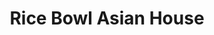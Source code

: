 ---
layout: place
title: "Rice Bowl Asian House"
permalink: /florida/bradenton/rice-bowl-asian-house.html
stateAbbr: FL
stateName: Florida
cityName: Bradenton
seo:
  name: "Rice Bowl Asian House"
  type: Restaurant
  links: https://ricebowlasianhousefl.kwickmenu.com/index.php
description: "Casual eatery with bright decor, offering classic sushi options & Japanese rice & noodle bowls. Rice Bowl Asian House serves delicious sushi in Bradenton, Florida. Try fresh Japanese dishes for a great dining experience. Available for takeout, delivery, lunch, and dinner."
place_id: ChIJD9LRCvw7w4gRo7b8Ih_JRWU
photos:
  - name: >-
      places/ChIJD9LRCvw7w4gRo7b8Ih_JRWU/photos/AeeoHcLDSHalbLifsBjSZdMO83Jm0-YJIFYfFu4D5QQZtvGzNH-tWRtiOq-KqJYUvbRQjhO59xZaFDsVty8PA-yxxaAwOx4qwhYv681F2HYlu_UxQmnFylLVIKp7ngWvDxdluIKiiG8LjompYzTEEaoVuCrQYQge9R5vBaEy4UeelVPK4XjizMoAUv4bwOMIydZsG6h6w6qXlmhR_50fZX9VX-9V4zb81kXnoO8eRyr-7sT62_JJaZEYSsmbcx4G5C3xJD8khBvEhEmIHqxO5Y-HY0Qoaen6JTVMdjDkv4cvric-_EeXGkmdRJGkN893OqrM7qxHKD97b5hfgosKaRMvNwPSD_MVHVacwSmyE6YX_we4qQTYBFs7K9bqKLV2ZXdG1FL0BHFsOU5hD8bLtTD1RWwXgnNfdBfTzrIFTAmOJRvQFjJo
    widthPx: 3024
    heightPx: 4032
    authorAttributions:
      - displayName: Jack Frost
        uri: https://maps.google.com/maps/contrib/106477547291070300787
        photoUri: >-
          https://lh3.googleusercontent.com/a/ACg8ocLvwqZRGTEVzsUVM_nUp-MWRGWmTPd6qs-9zRy4M8RAItuK6g=s100-p-k-no-mo
    flagContentUri: >-
      https://www.google.com/local/imagery/report/?cb_client=maps_api_places.places_api&image_key=!1e10!2sCIHM0ogKEICAgIDSzdSN6QE&hl=en-US
    googleMapsUri: >-
      https://www.google.com/maps/place//data=!3m4!1e2!3m2!1sCIHM0ogKEICAgIDSzdSN6QE!2e10!4m2!3m1!1s0x88c33bfc0ad1d20f:0x6545c91f22fcb6a3
  - name: >-
      places/ChIJD9LRCvw7w4gRo7b8Ih_JRWU/photos/AeeoHcLcTjKkCKnUozNXHtIyoHiFwlO_Hwo_WiBUVxTtpyNeD9TV_uhkelSuFWFhKJkUSp6u5i0jEyYXirFnFUGmQyKHQq3UVaDoxKIb0ZxpaclLo0a78PTp02UlX43jF0TwSwNe63Z6X2VCTJ55b6BH3-BiDqtaiHpeK5mlTS_dGyp_ray6VE-YhzgZmU-gypQ5nGu3iZ91Mw-Iw3RuhTS4Y8IU8xPhCahnN8_bi3iZnDy-Ns-DSZA9tlqCR3dCiyRY11cxnuQggM8caO96a8Pz6Hh9WOCHsrtCbrMB7DLtjdJu0Pow9dWCW74iDS9KZdkd9Ii1PHRmEfWya5ser7IQcyGMeQ1oIRpGumt9GJ2ODjmx4JJzKjgjdoy_eBXCXxtUnNAo_vTXja8NZyVS4EYIfDmlAz5xclcA9vpnY_OxL5S8O0Q
    widthPx: 4032
    heightPx: 3024
    authorAttributions:
      - displayName: Eddie Kim
        uri: https://maps.google.com/maps/contrib/102290613258950400311
        photoUri: >-
          https://lh3.googleusercontent.com/a-/ALV-UjVjB8HiBjELh57K5r9lC8lhuBKJODOy8mqjd3vXoBIWv3rOiFlH=s100-p-k-no-mo
    flagContentUri: >-
      https://www.google.com/local/imagery/report/?cb_client=maps_api_places.places_api&image_key=!1e10!2sCIHM0ogKEICAgIC4nt2H7QE&hl=en-US
    googleMapsUri: >-
      https://www.google.com/maps/place//data=!3m4!1e2!3m2!1sCIHM0ogKEICAgIC4nt2H7QE!2e10!4m2!3m1!1s0x88c33bfc0ad1d20f:0x6545c91f22fcb6a3
  - name: >-
      places/ChIJD9LRCvw7w4gRo7b8Ih_JRWU/photos/AeeoHcJXcep1Tm3-SeymvIoQOHLRX-i3p3lSuHv-0vepg9D_kqT6eTVX1mopKmXL7pxdXOyw2d9NlmALLGtCyNhWPBO9HgmIsc248iJBqs5KuF6tsxir1tIbji5eEu_yJ5WuFXs0Y47bRcJshnmsYG32yRbNuReuPYht8KVVOVkfD2grxnbK-ZrOLGwA2Otl-5DYytVhQlDDKwcRnMSZdpRhur5TxQ-fScAz2M3qw0cGoWxiGr92I6K9YEd4OdAV_juIPtenWPf5LX9zkoTcBSFj5i67VajJxELCXEQRfHMbAAQThMPlJyB27DLoM-SBhOjxjser2c5JsrH9XBEGuJMHRDdUpT4nVn9Wa-RPVhiBodJb0_-uhU3SDW1g2CFNPSGN0UQj_iZPSa55i4zdBT_q8AX2IXwu4EsYZ5kWAQ_lDUBPQTQX8aPj1hipUMNDxw
    widthPx: 3000
    heightPx: 4000
    authorAttributions:
      - displayName: Victor Moncato
        uri: https://maps.google.com/maps/contrib/108236335101268293777
        photoUri: >-
          https://lh3.googleusercontent.com/a-/ALV-UjVDsJD5Fh-ayoRo7iyAnkH0bwxdrZyGooJX0MFUemPWdrkgwmg=s100-p-k-no-mo
    flagContentUri: >-
      https://www.google.com/local/imagery/report/?cb_client=maps_api_places.places_api&image_key=!1e10!2sCIABIhAA3ilW4hC_amfikyAAAvaH&hl=en-US
    googleMapsUri: >-
      https://www.google.com/maps/place//data=!3m4!1e2!3m2!1sCIABIhAA3ilW4hC_amfikyAAAvaH!2e10!4m2!3m1!1s0x88c33bfc0ad1d20f:0x6545c91f22fcb6a3
  - name: >-
      places/ChIJD9LRCvw7w4gRo7b8Ih_JRWU/photos/AeeoHcIdugZyJBoHsFaflWmAW1gNJKj-slQuC1H92PeObSG9QixEv9gvCRyIIfN3AnBOmfaKZpciAtljcijYmXXqi4_R8PgQecC3J6lsuI1XWsIYJscpgg7iNxLF3ve-1WJ2m76UzvVRXNh5es_Y0N_hJ5CfNWc2Rw9pze7p5W5wOgQld4sXB7aBQzKeli3KSj2C0DLZ6xGpc02kirX7jIg0R7nb32CqK6mcYSDIVV_tL96PfU2-PV0M-CVdF9SwOuJw7n9H6Mk2EMwDDe3p-gUZbi0snKaE3uFWjH9mnAElkgC0GHTKWF0lUd7JLx_ggjJPXZFBD_KLz0BR_cw0Ztsb_PYZJvFJZKeFGWrykerhbKeeGRRJPfgbsYDHzBtEwnVDU3m6vEdJQM4sB_s9BajNZb6rQcQrvu_fcAd1bmfdornvbL2N1Un7dAbaOVW6D7sZ
    widthPx: 3000
    heightPx: 4000
    authorAttributions:
      - displayName: Victor Moncato
        uri: https://maps.google.com/maps/contrib/108236335101268293777
        photoUri: >-
          https://lh3.googleusercontent.com/a-/ALV-UjVDsJD5Fh-ayoRo7iyAnkH0bwxdrZyGooJX0MFUemPWdrkgwmg=s100-p-k-no-mo
    flagContentUri: >-
      https://www.google.com/local/imagery/report/?cb_client=maps_api_places.places_api&image_key=!1e10!2sCIABIhADycKzYB1m4mfikxMAB0JG&hl=en-US
    googleMapsUri: >-
      https://www.google.com/maps/place//data=!3m4!1e2!3m2!1sCIABIhADycKzYB1m4mfikxMAB0JG!2e10!4m2!3m1!1s0x88c33bfc0ad1d20f:0x6545c91f22fcb6a3
  - name: >-
      places/ChIJD9LRCvw7w4gRo7b8Ih_JRWU/photos/AeeoHcJVD1ZfgTOMGWUY3ch1oG0Fk2btgJ_oFad-2Aq5xIYBjBhRu8_jhRDeEBNiIBsMz4TTNYLQ0X09jDQlT9jnGffb7vEpgCPkWbisydQ_KTIVxtwCSPcl85sSvW-0bxZ-_eeeA4I3HczxA7XUp9IENO0e0upR5EQziK0LGkueKzYVKL5XBRjoZ8NyBEZVoJHoqa3KLRPPrllP5XqqrsTAGI1XsUnvh9zbBZjA6jo9EsCs8XI6kAhN9SM9xpSgFa7FMJU_1gG2xD1oN5ffdYtXyl7lOMfKimy2jEF5rSnQ68irmEFYF6K96TnPt_h3EudHHI-gugXQwBn0so3s1Y5ejuRiGEAMzfDPvwFrcLhF7TnRTHUsKDaAgvvVaf-QBdG5_mBxP6Y-RqevT0fbzJYUYikR8vqdDRe1d97q2d49ckGfAik
    widthPx: 3024
    heightPx: 4032
    authorAttributions:
      - displayName: Rob D'Avanzo
        uri: https://maps.google.com/maps/contrib/108675705879199854194
        photoUri: >-
          https://lh3.googleusercontent.com/a-/ALV-UjUdQ3zL0KgajhLC7HEqd2jehxDcK2Z2-fXNvl2LVrKSrA4oqg1k=s100-p-k-no-mo
    flagContentUri: >-
      https://www.google.com/local/imagery/report/?cb_client=maps_api_places.places_api&image_key=!1e10!2sCIHM0ogKEICAgMDQuIKzxQE&hl=en-US
    googleMapsUri: >-
      https://www.google.com/maps/place//data=!3m4!1e2!3m2!1sCIHM0ogKEICAgMDQuIKzxQE!2e10!4m2!3m1!1s0x88c33bfc0ad1d20f:0x6545c91f22fcb6a3
  - name: >-
      places/ChIJD9LRCvw7w4gRo7b8Ih_JRWU/photos/AeeoHcJ0Fb9GMdZGKho4kSpRqtgWM2i_yTiyTeW3mdsottanJuBqYu022Red5qmeUHfZcfXocVN7ZaF19bBw2bDcimazbZ-Pv_yrjeW1EMPqqarqINx9qBz8ByInLvTpTa3j_9JdkbUTtieNJe-itES-Ilv6Y5i92kaLpHrcBMVc8rW2ScjrPYplgJ1iDGrpadFb7wmfQDVgf7VkVKb6xf-4_KqWhq4JzDPugooKqzwX8Fel2pUwup6xXxbMp-pL9hgpMMrJ_iRMwDTrWCGjMR64xu6cDv9AslGXysTepOuH-PHS88b_ggAOIGDBXjYXFAcYGIn9GMJ1mopZ3Q3lR0MGK__7UV_Pf-x_i4Oi36uG0lRJ_QgKhhFOofs4YeOW8LN8rofgq4z31axh8oZeTc09aW50OPFa2hA2FNEM9_fF9kHA4Q
    widthPx: 2067
    heightPx: 3266
    authorAttributions:
      - displayName: Tony Lopapa
        uri: https://maps.google.com/maps/contrib/102161664675934483820
        photoUri: >-
          https://lh3.googleusercontent.com/a-/ALV-UjW4Qxq1C-klUkGEBmNw21LDivRzO-BiEj_A_succxYRotRXk-Y_=s100-p-k-no-mo
    flagContentUri: >-
      https://www.google.com/local/imagery/report/?cb_client=maps_api_places.places_api&image_key=!1e10!2sCIHM0ogKEICAgID9ktT6cw&hl=en-US
    googleMapsUri: >-
      https://www.google.com/maps/place//data=!3m4!1e2!3m2!1sCIHM0ogKEICAgID9ktT6cw!2e10!4m2!3m1!1s0x88c33bfc0ad1d20f:0x6545c91f22fcb6a3
  - name: >-
      places/ChIJD9LRCvw7w4gRo7b8Ih_JRWU/photos/AeeoHcL0pXZSzndxpXleMjAzJldznu4VcTLVD7MpuURi4jPORV6PX92xsj1okDu_lgAkoHKSi1Yyc6ean5DLGIrrP5Qp5c7vagd6aSAFtRkZeTVrzUMqR1yN9LlZocYjLgfH0vbrns3VlJLvZsp_8-BCwZdVu-kC1AETO6lc4RAFmJIJJ8Wg1Z2vXcnMbNBuZceqmZn6ImaWMLlLdV1r9pTpVHWJ-pj9jsodDbJYjmE-C5DfMirdwXCSkBG1zIxPfXH68W_truiuhy1L3HZ4LL6v3lPw_21ng29gSERQDJoCYKRnkostZXeKyNHczzUuB2dAw5HCsYT6_yhJLjY4ZZ1N3oKc2l7J4-EWhX0ocgrI8Rp7vBwTXHFFxH3ExqZTCLmlBhM2OsliO76coqmt9TbneEP0OHYm0SBxPyXzvyCZbZBxcg
    widthPx: 4000
    heightPx: 2252
    authorAttributions:
      - displayName: Cindy Kee
        uri: https://maps.google.com/maps/contrib/109856169769153504089
        photoUri: >-
          https://lh3.googleusercontent.com/a-/ALV-UjWfUdUSeAUEQi0mPLZd3RmLzN5ZovEeWQgzRhGzJmY5Bon7PS5_=s100-p-k-no-mo
    flagContentUri: >-
      https://www.google.com/local/imagery/report/?cb_client=maps_api_places.places_api&image_key=!1e10!2sCIHM0ogKEICAgICB9bPYUw&hl=en-US
    googleMapsUri: >-
      https://www.google.com/maps/place//data=!3m4!1e2!3m2!1sCIHM0ogKEICAgICB9bPYUw!2e10!4m2!3m1!1s0x88c33bfc0ad1d20f:0x6545c91f22fcb6a3
  - name: >-
      places/ChIJD9LRCvw7w4gRo7b8Ih_JRWU/photos/AeeoHcLNm4miMVMIMck_lulcQIh9e8Zvc_tkOGtXqttjBtnFi-iYBfq0ijZ3ErIYsnHH_QX3UtgUkbZ7r_RJ3GP630uafp9Mj_KD4ixe-0fRYvx8W1-pMfCdHJLZFwJhwSUMwBpuY84tghCi56z0_iyTzQXhKNFldGvfxWfkb_ZUnoJ1XpDzTnLqUKmnOTW1SslUTk-_6tA3yCcRg4iyXHNpaUHA8Sb6spDb9LrKby6FTPMGnYInFBHqf7nQoJ-iJY4etT4Zy03ngmLE9kgb4Bx6oWg8hw3dQG6F1zKLRmauFSZNIlxEEuCO_5tVCRTjD6hWtyJVojZIFld9V78xucdaS2LQiyE8e29bJMVgi9tqByLV9x8tFcsHXGCmTzuZRjv0oBvqP-_Vn5n3ehiWb5yt7p8GfeGJSp25G_uOUVzbHWiOyeM
    widthPx: 4000
    heightPx: 1868
    authorAttributions:
      - displayName: Xtina Cal
        uri: https://maps.google.com/maps/contrib/109406151303548412364
        photoUri: >-
          https://lh3.googleusercontent.com/a-/ALV-UjV_ZlTuHO1YzoWaSHQ-umYH4u2lX03FOM4weY1Udsz7u9xDpsSq=s100-p-k-no-mo
    flagContentUri: >-
      https://www.google.com/local/imagery/report/?cb_client=maps_api_places.places_api&image_key=!1e10!2sCIHM0ogKEICAgIDb7ImqvQE&hl=en-US
    googleMapsUri: >-
      https://www.google.com/maps/place//data=!3m4!1e2!3m2!1sCIHM0ogKEICAgIDb7ImqvQE!2e10!4m2!3m1!1s0x88c33bfc0ad1d20f:0x6545c91f22fcb6a3
  - name: >-
      places/ChIJD9LRCvw7w4gRo7b8Ih_JRWU/photos/AeeoHcI0d3m__YYedoBGYwnJ2WBahIgn3jveEpTHN56C1AG7Rxqe4okfAQHi-mJMvpHaOPuLkZjSVsAQ_scjUJoINlslXTapHQPWuoppGqIwWOrdsaEN1Sop_zA1nEIkdkgqZdIjuUiBBJTMye_sBZ6VFKsm_h7Du8eXIrLC2rz3YGu5ZHgKSqZ4gSWCiHOxr_NaBCAVW6P3yrdkZ24VqlN4o3jdCVzLlCwwMmLDadRhnoXgRtF1qaZAEXjWgUHRK6hBx-9Bqfi-yXxqyzQFpKjZ5FRhAiAEinfblTGFBRZZuK-Wt9zP1VqAaFw2qyqYy2G4wjGeKMG9cPpZY7oI8tGYyGEW1b9rMhWFW1E-Rg2SciQt5g6IuCkjqpHkJ7kH1daf7Y-iGyVInU7qLYuvthQglhy2qDXZBLpFfN36y3Iz5xI
    widthPx: 3024
    heightPx: 4032
    authorAttributions:
      - displayName: Ciearra Olson
        uri: https://maps.google.com/maps/contrib/117916391242770014903
        photoUri: >-
          https://lh3.googleusercontent.com/a-/ALV-UjWV-zQqMf1QlK9JG4BhjHfDR1S7883lnjajR6yCVMK6efMJlIFT=s100-p-k-no-mo
    flagContentUri: >-
      https://www.google.com/local/imagery/report/?cb_client=maps_api_places.places_api&image_key=!1e10!2sCIHM0ogKEICAgIDh_bauNQ&hl=en-US
    googleMapsUri: >-
      https://www.google.com/maps/place//data=!3m4!1e2!3m2!1sCIHM0ogKEICAgIDh_bauNQ!2e10!4m2!3m1!1s0x88c33bfc0ad1d20f:0x6545c91f22fcb6a3
  - name: >-
      places/ChIJD9LRCvw7w4gRo7b8Ih_JRWU/photos/AeeoHcKxaSnDhog-VabO4Ezujj4_ey6iJBWmKru0HD1I3EnxktVKQ1chMY2jjaBUQFa7Nfyc6LYQIT_fmoSxpFP1xC7Hi1AdIG0is4tyOlDbL4FqaHVRaGo_TPatAuDat3ky-1H8oyDauX7jJgCORfV8N8yJ7ZX7mn_cjk_GgcZvHNSKwX3lXhYSy-qBdop7RN4rpEiN83de2rlXBZxWLMr37_AsqCQPAZi0hG5hmsXGog958r7f5eJGBsxDM8ihMtXdODJno1km_vWw0UXDri_jLNaOGFrFNIHJ7IlKKwsi62v9S1d44iXIB_E2bgimS2-yjG56r6m9mP-wUaVzyIxZWeJC-aezVVF1DXSNovTtvF_B7DiIZgG8e4Zw1G2mujeT25NtTVcAvV0sTBHD-lIBOlsL6DTO3tg-DrVeKf81qzbsXN3h
    widthPx: 3000
    heightPx: 4000
    authorAttributions:
      - displayName: Conociendo el planeta Abdulrain
        uri: https://maps.google.com/maps/contrib/111018231885192766891
        photoUri: >-
          https://lh3.googleusercontent.com/a-/ALV-UjVg8rO3GY_kqb4Uw86ZCvTf36j70MnOgU3-hD60X_hEksjzH-2pLA=s100-p-k-no-mo
    flagContentUri: >-
      https://www.google.com/local/imagery/report/?cb_client=maps_api_places.places_api&image_key=!1e10!2sCIHM0ogKEICAgICistmbtAE&hl=en-US
    googleMapsUri: >-
      https://www.google.com/maps/place//data=!3m4!1e2!3m2!1sCIHM0ogKEICAgICistmbtAE!2e10!4m2!3m1!1s0x88c33bfc0ad1d20f:0x6545c91f22fcb6a3
address: 7305 52nd Pl E, Bradenton, FL 34203, USA
street: 7305 52nd Pl E
city: Bradenton
state: FL
zip: '34203'
country: USA
neighborhood: null
latitude: '27.444944'
longitude: '-82.466344'
accessibility_options:
  wheelchairAccessibleParking: true
  wheelchairAccessibleEntrance: true
  wheelchairAccessibleRestroom: true
  wheelchairAccessibleSeating: true
business_status: OPERATIONAL
name: Rice Bowl Asian House
google_maps_links:
  directionsUri: >-
    https://www.google.com/maps/dir//''/data=!4m7!4m6!1m1!4e2!1m2!1m1!1s0x88c33bfc0ad1d20f:0x6545c91f22fcb6a3!3e0
  placeUri: https://maps.google.com/?cid=7297459906791913123
  writeAReviewUri: >-
    https://www.google.com/maps/place//data=!4m3!3m2!1s0x88c33bfc0ad1d20f:0x6545c91f22fcb6a3!12e1
  reviewsUri: >-
    https://www.google.com/maps/place//data=!4m4!3m3!1s0x88c33bfc0ad1d20f:0x6545c91f22fcb6a3!9m1!1b1
  photosUri: >-
    https://www.google.com/maps/place//data=!4m3!3m2!1s0x88c33bfc0ad1d20f:0x6545c91f22fcb6a3!10e5
primary_type: Asian Restaurant
opening_hours:
  regular: null
  current: null
secondary_opening_hours:
  regular:
    weekdayDescriptions: null
    type: null
  current:
    weekdayDescriptions: null
    type: null
phone: (941) 758-7973
price_level: PRICE_LEVEL_INEXPENSIVE
price_range: $10 &ndash; $20
rating: '4.6'
rating_count: 976
website: https://ricebowlasianhousefl.kwickmenu.com/index.php
reviews:
  - name: >-
      places/ChIJD9LRCvw7w4gRo7b8Ih_JRWU/reviews/ChdDSUhNMG9nS0VJQ0FnTURRdUlLei1RRRAB
    relativePublishTimeDescription: a month ago
    rating: 5
    text:
      text: >-
        Alright, the fam and I hit up Rice Bowl Asian House today, and man, we
        were blown away! This place is a total gem if you’re craving some killer
        Asian grub. We went straight for their General Tso’s Rice Bowl and the
        Kung Pao Mandarin Style Rice Bowl, and let me tell you, they did not
        disappoint.

        The General Tso’s was everything you’d hope for—crispy, tangy, and just
        the right amount of sweet, with a big ol’ pile of juicy white meat
        chicken tossed in there. They didn’t skimp at all—every bite had that
        perfect sauce-to-chicken ratio. Then there’s the Kung Pao Mandarin Style
        Rice Bowl, which brought the heat in the best way. It’s got this zesty,
        spicy kick with a little citrus vibe going on, and again, loaded with
        tender, tasty chicken. Both bowls were straight-up flavor bombs, and the
        rice soaked it all up like a champ.

        The vibe in there was super chill, and the service? Top-notch. The staff
        were crazy friendly—quick with the food and just made the whole meal
        feel easy and fun. We’re already plotting our next trip back because,
        honestly, we can’t stop raving about it. If you’re into Asian eats and
        haven’t checked this spot out yet, do yourself a favor and go. You’ll
        thank me later!
      languageCode: en
    originalText:
      text: >-
        Alright, the fam and I hit up Rice Bowl Asian House today, and man, we
        were blown away! This place is a total gem if you’re craving some killer
        Asian grub. We went straight for their General Tso’s Rice Bowl and the
        Kung Pao Mandarin Style Rice Bowl, and let me tell you, they did not
        disappoint.

        The General Tso’s was everything you’d hope for—crispy, tangy, and just
        the right amount of sweet, with a big ol’ pile of juicy white meat
        chicken tossed in there. They didn’t skimp at all—every bite had that
        perfect sauce-to-chicken ratio. Then there’s the Kung Pao Mandarin Style
        Rice Bowl, which brought the heat in the best way. It’s got this zesty,
        spicy kick with a little citrus vibe going on, and again, loaded with
        tender, tasty chicken. Both bowls were straight-up flavor bombs, and the
        rice soaked it all up like a champ.

        The vibe in there was super chill, and the service? Top-notch. The staff
        were crazy friendly—quick with the food and just made the whole meal
        feel easy and fun. We’re already plotting our next trip back because,
        honestly, we can’t stop raving about it. If you’re into Asian eats and
        haven’t checked this spot out yet, do yourself a favor and go. You’ll
        thank me later!
      languageCode: en
    authorAttribution:
      displayName: Rob D'Avanzo
      uri: https://www.google.com/maps/contrib/108675705879199854194/reviews
      photoUri: >-
        https://lh3.googleusercontent.com/a-/ALV-UjUdQ3zL0KgajhLC7HEqd2jehxDcK2Z2-fXNvl2LVrKSrA4oqg1k=s128-c0x00000000-cc-rp-mo-ba3
    publishTime: '2025-03-08T21:04:43.396058Z'
    flagContentUri: >-
      https://www.google.com/local/review/rap/report?postId=ChdDSUhNMG9nS0VJQ0FnTURRdUlLei1RRRAB&d=17924085&t=1
    googleMapsUri: >-
      https://www.google.com/maps/reviews/data=!4m6!14m5!1m4!2m3!1sChdDSUhNMG9nS0VJQ0FnTURRdUlLei1RRRAB!2m1!1s0x88c33bfc0ad1d20f:0x6545c91f22fcb6a3
  - name: >-
      places/ChIJD9LRCvw7w4gRo7b8Ih_JRWU/reviews/ChZDSUhNMG9nS0VJQ0FnSUNucDVtbGR3EAE
    relativePublishTimeDescription: 6 months ago
    rating: 4
    text:
      text: >-
        The octopus kebab was tasty, but definitely overcooked (very very
        rubbery). I also had fried calamari (tasted great). The entree ordered
        was braised beef with rice. The taste was good (not wow), but pretty
        good. Service was excellent (very attentive).
      languageCode: en
    originalText:
      text: >-
        The octopus kebab was tasty, but definitely overcooked (very very
        rubbery). I also had fried calamari (tasted great). The entree ordered
        was braised beef with rice. The taste was good (not wow), but pretty
        good. Service was excellent (very attentive).
      languageCode: en
    authorAttribution:
      displayName: Michael Marquez
      uri: https://www.google.com/maps/contrib/109659177850930995145/reviews
      photoUri: >-
        https://lh3.googleusercontent.com/a-/ALV-UjU4hnJx4rZhLL7kRQJxWST770Ax8Q0zBvHiPfbmTMrVRsm3-SY=s128-c0x00000000-cc-rp-mo-ba2
    publishTime: '2024-09-30T18:36:31.911932Z'
    flagContentUri: >-
      https://www.google.com/local/review/rap/report?postId=ChZDSUhNMG9nS0VJQ0FnSUNucDVtbGR3EAE&d=17924085&t=1
    googleMapsUri: >-
      https://www.google.com/maps/reviews/data=!4m6!14m5!1m4!2m3!1sChZDSUhNMG9nS0VJQ0FnSUNucDVtbGR3EAE!2m1!1s0x88c33bfc0ad1d20f:0x6545c91f22fcb6a3
  - name: >-
      places/ChIJD9LRCvw7w4gRo7b8Ih_JRWU/reviews/ChdDSUhNMG9nS0VJQ0FnSURiN01IcDlnRRAB
    relativePublishTimeDescription: 7 months ago
    rating: 1
    text:
      text: >-
        EDIT: I called the restaurant back as requested in their response and I
        was not offered a refund, but a $20 gift card. I was told that this is a
        family business and I should take my review down. I was also told that
        maybe I didn't like the food because of my mood when I was eating the
        food and my personal feelings that day. I was also told that I upset the
        owner because of my review and that they don't want ME to hurt their
        business. I wanted a refund, not a gift card to a restaurant I'm not
        willing to eat at again. Unprofessional response.


        ORIGINAL POST:

        The food was mostly awful. Overcooked slop like fried rice, Bourbon
        Chicken was very dry chicken squares floating in a full bowl sauce, and
        I mean to the rim, seeping into the rice, making it like a thick soup
        like consistency. I ended up draining it and giving it go the dog.


        Steamed Pot Stickers were good, dipping sauce also good.


        Egg rolls outside was crunchy, but raw dough on the inside and the
        filling had some kind of meat or chicken or liver ground like sand,
        tasted like organs. No one wanted them.


        The General Tso was ok, steamed white rice ok. The Crab Rangoon was
        HORRIBLE. it had thick yellow slimy sauce dumped over the fried Rangoon,
        absolutely gross. Why would they do that, I don't know but it was
        disgusting and unexpected.


        Kids Chicken Lo Mein was abismal at best, tasteless and overcooked
        noodles. We won't be ordering anymore. $60 of garbage food. Waste of
        money. When will Bradenton ever get a good Chinese Food place?
      languageCode: en
    originalText:
      text: >-
        EDIT: I called the restaurant back as requested in their response and I
        was not offered a refund, but a $20 gift card. I was told that this is a
        family business and I should take my review down. I was also told that
        maybe I didn't like the food because of my mood when I was eating the
        food and my personal feelings that day. I was also told that I upset the
        owner because of my review and that they don't want ME to hurt their
        business. I wanted a refund, not a gift card to a restaurant I'm not
        willing to eat at again. Unprofessional response.


        ORIGINAL POST:

        The food was mostly awful. Overcooked slop like fried rice, Bourbon
        Chicken was very dry chicken squares floating in a full bowl sauce, and
        I mean to the rim, seeping into the rice, making it like a thick soup
        like consistency. I ended up draining it and giving it go the dog.


        Steamed Pot Stickers were good, dipping sauce also good.


        Egg rolls outside was crunchy, but raw dough on the inside and the
        filling had some kind of meat or chicken or liver ground like sand,
        tasted like organs. No one wanted them.


        The General Tso was ok, steamed white rice ok. The Crab Rangoon was
        HORRIBLE. it had thick yellow slimy sauce dumped over the fried Rangoon,
        absolutely gross. Why would they do that, I don't know but it was
        disgusting and unexpected.


        Kids Chicken Lo Mein was abismal at best, tasteless and overcooked
        noodles. We won't be ordering anymore. $60 of garbage food. Waste of
        money. When will Bradenton ever get a good Chinese Food place?
      languageCode: en
    authorAttribution:
      displayName: Xtina Cal
      uri: https://www.google.com/maps/contrib/109406151303548412364/reviews
      photoUri: >-
        https://lh3.googleusercontent.com/a-/ALV-UjV_ZlTuHO1YzoWaSHQ-umYH4u2lX03FOM4weY1Udsz7u9xDpsSq=s128-c0x00000000-cc-rp-mo-ba4
    publishTime: '2024-08-26T17:53:37.548752Z'
    flagContentUri: >-
      https://www.google.com/local/review/rap/report?postId=ChdDSUhNMG9nS0VJQ0FnSURiN01IcDlnRRAB&d=17924085&t=1
    googleMapsUri: >-
      https://www.google.com/maps/reviews/data=!4m6!14m5!1m4!2m3!1sChdDSUhNMG9nS0VJQ0FnSURiN01IcDlnRRAB!2m1!1s0x88c33bfc0ad1d20f:0x6545c91f22fcb6a3
  - name: >-
      places/ChIJD9LRCvw7w4gRo7b8Ih_JRWU/reviews/ChZDSUhNMG9nS0VJQ0FnSURtb1p2QUlREAE
    relativePublishTimeDescription: 2 years ago
    rating: 5
    text:
      text: >-
        We order takeout all the time from here....and I was surprised I've
        never rated them. There food is always hot when it arrives and full of
        flavor. It is our go to for delivery. The eggrolls aren't greasy and so
        packed. The bourbon chicken bowl is our favorite.....so delicious. And
        of course....hubby is addicted to dumplings so he never places an order
        without them. Prices are reasonable and food never disappoints.


        8/25/22 Flew in during the evening  and not in the mood to cook when I
        wS home so we ordered some dinner from rice bowl. The sesame style
        chicken hit the spot. Arrived hot and full of flavor. My husband enjoyed
        his chicken bowl as well.
      languageCode: en
    originalText:
      text: >-
        We order takeout all the time from here....and I was surprised I've
        never rated them. There food is always hot when it arrives and full of
        flavor. It is our go to for delivery. The eggrolls aren't greasy and so
        packed. The bourbon chicken bowl is our favorite.....so delicious. And
        of course....hubby is addicted to dumplings so he never places an order
        without them. Prices are reasonable and food never disappoints.


        8/25/22 Flew in during the evening  and not in the mood to cook when I
        wS home so we ordered some dinner from rice bowl. The sesame style
        chicken hit the spot. Arrived hot and full of flavor. My husband enjoyed
        his chicken bowl as well.
      languageCode: en
    authorAttribution:
      displayName: Tina M.
      uri: https://www.google.com/maps/contrib/100191725711025238485/reviews
      photoUri: >-
        https://lh3.googleusercontent.com/a-/ALV-UjXb0ZKq99GwJfIO0PXSqSdthyNsdyFc-YJrGqO1E3c9tVM0OaqIig=s128-c0x00000000-cc-rp-mo-ba7
    publishTime: '2022-08-26T07:04:53.507636Z'
    flagContentUri: >-
      https://www.google.com/local/review/rap/report?postId=ChZDSUhNMG9nS0VJQ0FnSURtb1p2QUlREAE&d=17924085&t=1
    googleMapsUri: >-
      https://www.google.com/maps/reviews/data=!4m6!14m5!1m4!2m3!1sChZDSUhNMG9nS0VJQ0FnSURtb1p2QUlREAE!2m1!1s0x88c33bfc0ad1d20f:0x6545c91f22fcb6a3
  - name: >-
      places/ChIJD9LRCvw7w4gRo7b8Ih_JRWU/reviews/ChdDSUhNMG9nS0VJQ0FnSUNoNWRhSnVRRRAB
    relativePublishTimeDescription: 2 years ago
    rating: 4
    text:
      text: >-
        Friendly staff. The decor is rather plain. The fried rice was pretty
        good but as other reviewers mention there is no seasoning. The lack of
        seasoning was true to every dish. The vegetables, aside from the corn
        which I think is canned, were fresh! With just a little bit of salt on
        their food the dishes would be fantastic!


        Usually I would give a restaurant like this 3 stars. I gave them 4 stars
        because the fried rice was really great - not oily or heavy (although it
        needed salt) and they use fresh veg (which should be commonplace in a
        restaurant but sadly isn't).
      languageCode: en
    originalText:
      text: >-
        Friendly staff. The decor is rather plain. The fried rice was pretty
        good but as other reviewers mention there is no seasoning. The lack of
        seasoning was true to every dish. The vegetables, aside from the corn
        which I think is canned, were fresh! With just a little bit of salt on
        their food the dishes would be fantastic!


        Usually I would give a restaurant like this 3 stars. I gave them 4 stars
        because the fried rice was really great - not oily or heavy (although it
        needed salt) and they use fresh veg (which should be commonplace in a
        restaurant but sadly isn't).
      languageCode: en
    authorAttribution:
      displayName: Shannon Cuddy
      uri: https://www.google.com/maps/contrib/100941240808162774990/reviews
      photoUri: >-
        https://lh3.googleusercontent.com/a-/ALV-UjVE6XnlIhuDbY1oq6DRQyk1VHO5MyntC4cXqKT4xnMvINXW9PqAnQ=s128-c0x00000000-cc-rp-mo-ba5
    publishTime: '2023-02-18T03:05:04.884892Z'
    flagContentUri: >-
      https://www.google.com/local/review/rap/report?postId=ChdDSUhNMG9nS0VJQ0FnSUNoNWRhSnVRRRAB&d=17924085&t=1
    googleMapsUri: >-
      https://www.google.com/maps/reviews/data=!4m6!14m5!1m4!2m3!1sChdDSUhNMG9nS0VJQ0FnSUNoNWRhSnVRRRAB!2m1!1s0x88c33bfc0ad1d20f:0x6545c91f22fcb6a3
parking_options:
  freeParkingLot: true
  freeStreetParking: true
  valetParking: false
payment_options:
  acceptsCreditCards: true
  acceptsDebitCards: true
  acceptsCashOnly: false
  acceptsNfc: true
allow_dogs: null
curbside_pickup: true
delivery: true
dine_in: true
good_for_children: true
good_for_groups: true
good_for_sports: false
live_music: false
menu_for_children: true
outdoor_seating: false
reservable: false
restroom: true
serves_beer: true
serves_breakfast: true
serves_brunch: false
serves_cocktails: false
serves_coffee: true
serves_dinner: true
serves_dessert: true
serves_lunch: true
serves_vegetarian_food: true
serves_wine: true
takeout: true
summary: >-
  Casual eatery with bright decor, offering classic sushi options & Japanese
  rice & noodle bowls.

---